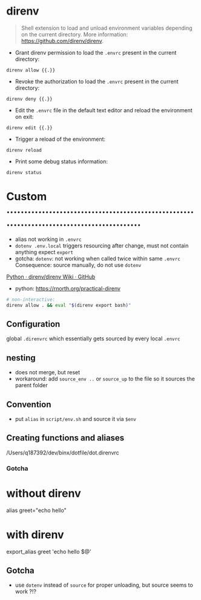 # direnv

> Shell extension to load and unload environment variables depending on the current directory.
> More information: <https://github.com/direnv/direnv>.

- Grant direnv permission to load the `.envrc` present in the current directory:

`direnv allow {{.}}`

- Revoke the authorization to load the `.envrc` present in the current directory:

`direnv deny {{.}}`

- Edit the `.envrc` file in the default text editor and reload the environment on exit:

`direnv edit {{.}}`

- Trigger a reload of the environment:

`direnv reload`

- Print some debug status information:

`direnv status`


# Custom ...........................................................................................
- alias not working in `.envrc`
- `dotenv .env.local` triggers resourcing after change, must not contain anything expect `export`
- gotcha: `dotenv`: not working when called twice within same `.envrc`
  Consequence: source manually, do not use `dotenv`

[Python · direnv/direnv Wiki · GitHub](https://github.com/direnv/direnv/wiki/Python)
- python: https://rnorth.org/practical-direnv

```bash
# non-interactive:
direnv allow . && eval "$(direnv export bash)"
```

## Configuration
global `.direnvrc` which essentially gets sourced by every local `.envrc`

## nesting
- does not merge, but reset
- workaround: add `source_env ..` or `source_up` to the file so it sources the parent folder

## Convention
- put `alias` in `script/env.sh` and source it via `$env`


## Creating functions and aliases
/Users/q187392/dev/binx/dotfile/dot.direnvrc

### Gotcha
# without direnv
alias greet="echo hello"

# with direnv
export_alias greet 'echo hello $@'


## Gotcha
- use `dotenv` instead of `source` for proper unloading, but source seems to work ?!?
